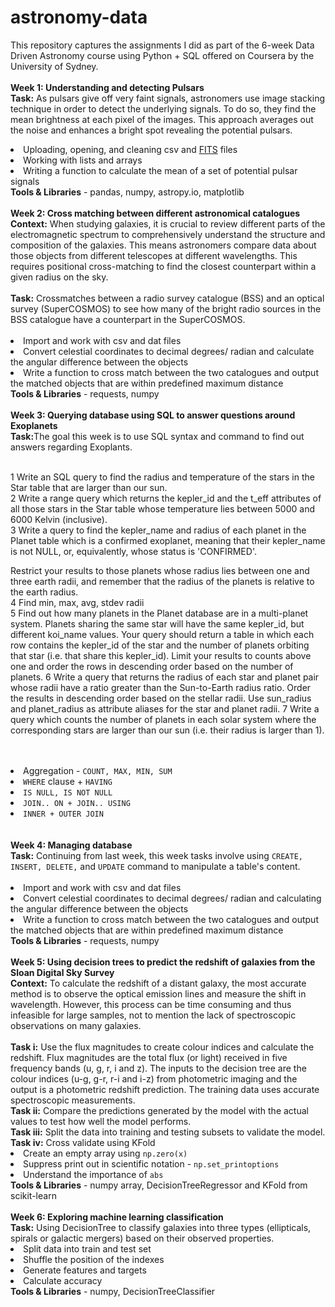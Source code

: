 # astronomy-data
This repository captures the assignments I did as part of the 6-week Data Driven Astronomy course using Python + SQL offered on Coursera by the University of Sydney.<br>
</br>
  <b>Week 1: Understanding and detecting Pulsars</b></br>
  <b>Task:</b> As pulsars give off very faint signals, astronomers use image stacking technique in order to detect the underlying signals. To do so, they find the mean brightness at each pixel of the images. This approach averages out the noise and enhances a bright spot revealing the potential pulsars.
  <br>
    <li>Uploading, opening, and cleaning csv and <a href="https://en.wikipedia.org/wiki/FITS">FITS</a> files</li>
    <li>Working with lists and arrays
    <li>Writing a function to calculate the mean of a set of potential pulsar signals</li>
    <b>Tools & Libraries</b> - pandas, numpy, astropy.io, matplotlib
<br></br>
  <b>Week 2: Cross matching between different astronomical catalogues</b></br>
   <b>Context:</b> When studying galaxies, it is crucial to review different parts of the electromagnetic spectrum to comprehensively understand the structure and composition of the galaxies. This means astronomers compare data about those objects from different telescopes at different wavelengths. This requires positional cross-matching to find the closest counterpart within a given radius on the sky.
   <br></br><b>Task:</b> Crossmatches between a radio survey catalogue (BSS) and an optical survey (SuperCOSMOS) to see how many of the bright radio sources in the BSS catalogue have a counterpart in the SuperCOSMOS.
  <br></br>
    <li>Import and work with csv and dat files</li>
    <li>Convert celestial coordinates to decimal degrees/ radian and calculate the angular difference between the objects</li>
    <li>Write a function to cross match between the two catalogues and output the matched objects that are within predefined maximum distance</li>
    <b>Tools & Libraries</b> - requests, numpy
<br></br>
  <b>Week 3: Querying database using SQL to answer questions around Exoplanets</b></br>
   <b>Task:</b>The goal this week is to use SQL syntax and command to find out answers regarding Exoplants.


   <br>1 Write an SQL query to find the radius and temperature of the stars in the Star table that are larger than our sun.
   <br>2 Write a range query which returns the kepler_id and the t_eff attributes of all those stars in the Star table whose temperature lies between 5000 and 6000 Kelvin (inclusive).
   <br>3 Write a query to find the kepler_name and radius of each planet in the Planet table which is a confirmed exoplanet, meaning that their kepler_name is not NULL, or, equivalently, whose status is 'CONFIRMED'.

Restrict your results to those planets whose radius lies between one and three earth radii, and remember that the radius of the planets is relative to the earth radius.
<br>4 Find min, max, avg, stdev radii
<br>5 Find out how many planets in the Planet database are in a multi-planet system. Planets sharing the same star will have the same kepler_id, but different koi_name values. Your query should return a table in which each row contains the kepler_id of the star and the number of planets orbiting that star (i.e. that share this kepler_id). Limit your results to counts above one and order the rows in descending order based on the number of planets.
6 Write a query that returns the radius of each star and planet pair whose radii have a ratio greater than the Sun-to-Earth radius ratio. Order the results in descending order based on the stellar radii. Use sun_radius and planet_radius as attribute aliases for the star and planet radii.
7 Write a query which counts the number of planets in each solar system where the corresponding stars are larger than our sun (i.e. their radius is larger than 1).</br>
  <br></br>
    <li>Aggregation - ```COUNT, MAX, MIN, SUM```</li>
    <li>```WHERE``` clause + ```HAVING```</li>
    <li>```IS NULL, IS NOT NULL```</li>
    <li>```JOIN.. ON + JOIN.. USING```</li>
    <li>```INNER + OUTER JOIN```</li>
<br></br>
 <b>Week 4: Managing database</b></br>
   <b>Task:</b> Continuing from last week, this week tasks involve using ```CREATE, INSERT, DELETE,``` and ```UPDATE``` command to manipulate a table's content.
  <br></br>
    <li>Import and work with csv and dat files</li>
    <li>Convert celestial coordinates to decimal degrees/ radian and calculating the angular difference between the objects</li>
    <li>Write a function to cross match between the two catalogues and output the matched objects that are within predefined maximum distance</li>
    <b>Tools & Libraries</b> - requests, numpy
<br></br>
  <b>Week 5: Using decision trees to predict the redshift of galaxies from the Sloan Digital Sky Survey</b></br>
   <b>Context:</b> To calculate the redshift of a distant galaxy, the most accurate method is to observe the optical emission lines and measure the shift in wavelength. However, this process can be time consuming and thus infeasible for large samples, not to mention the lack of spectroscopic observations on many galaxies.
   <br></br><b>Task i:</b> Use the flux magnitudes to create colour indices and calculate the redshift. Flux magnitudes are the total flux (or light) received in five frequency bands (u, g, r, i and z). The inputs to the decision tree are the colour indices (u-g, g-r, r-i and i-z) from photometric imaging and the output is a photometric redshift prediction. The training data uses accurate spectroscopic measurements.
  <br><b>Task ii:</b> Compare the predictions generated by the model with the actual values to test how well the model performs.
  <br><b>Task iii:</b> Split the data into training and testing subsets to validate the model.
  <br><b>Task iv:</b> Cross validate using KFold
    <li>Create an empty array using ```np.zero(x)```</li>
    <li>Suppress print out in scientific notation - ```np.set_printoptions```</li>
    <li>Understand the importance of ```abs```</li>
    <b>Tools & Libraries</b> - numpy array, DecisionTreeRegressor and KFold from scikit-learn
<br></br>
 <b>Week 6: Exploring machine learning classification</b></br>
   <b>Task:</b> Using DecisionTree to classify galaxies into three types (ellipticals, spirals or galactic mergers) based on their observed properties.
      <li>Split data into train and test set</li>
      <li>Shuffle the position of the indexes</li>
      <li>Generate features and targets</li>
      <li>Calculate accuracy</li>
      <b>Tools & Libraries</b> - numpy, DecisionTreeClassifier
